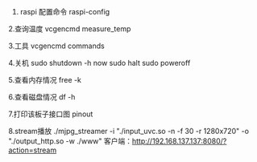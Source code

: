 1. raspi 配置命令
   raspi-config
   
2.查询温度
  vcgencmd measure_temp
  
3.工具
  vcgencmd commands
  
4.关机
  sudo shutdown -h now
  sudo halt
  sudo poweroff
  
5.查看内存情况
free -k

6.查看磁盘情况
df -h

7.打印该板子接口图
pinout

8.stream播放
./mjpg_streamer -i "./input_uvc.so -n -f 30 -r 1280x720" -o "./output_http.so -w ./www"
客户端：http://192.168.137.137:8080/?action=stream
